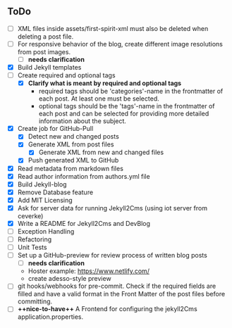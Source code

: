 ## ToDo

- [ ] XML files inside assets/first-spirit-xml must also be deleted when deleting a post file.
- [ ] For responsive behavior of the blog, create different image resolutions from post images.
    - [ ] **needs clarification**
- [x] Build Jekyll templates
- [ ] Create required and optional tags
   - [x] **Clarify what is meant by required and optional tags**
     - required tags should be 'categories'-name in the frontmatter of each post. At least one must be selected.
     - optional tags should be the 'tags'-name in the frontmatter of each post and can be selected for providing more detailed  information about the subject.
- [x] Create job for GitHub-Pull
  - [x] Detect new and changed posts
  - [x] Generate XML from post files
    - [x] Generate XML from new and changed files
  - [x] Push generated XML to GitHub
- [x] Read metadata from markdown files
- [x] Read author information from authors.yml file
- [x] Build Jekyll-blog 
- [x] Remove Database feature
- [x] Add MIT Licensing
- [x] Ask for server data for running Jekyll2Cms (using iot server from ceverke)
- [x] Write a README for Jekyll2Cms and DevBlog
- [ ] Exception Handling
- [ ] Refactoring
- [ ] Unit Tests
- [ ] Set up a GitHub-preview for review process of written blog posts
  - [ ] **needs clarification**
  - Hoster example: https://www.netlify.com/
  - create adesso-style preview
- [ ] git hooks/webhooks for pre-commit. Check if the required fields are filled and have a valid format in the Front Matter of the post files before committing.
- [ ] **++nice-to-have++** A Frontend for configuring the jekyll2Cms application.properties.

